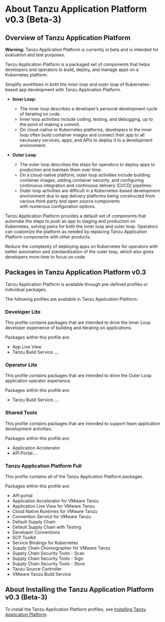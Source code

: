 # About Tanzu Application Platform v0.3 (Beta-3)

## <a id='overview'></a> Overview of Tanzu Application Platform

<p class="note warning">
<strong>Warning:</strong> Tanzu Application Platform is currently in 
    beta and is intended for evaluation and test purposes.
</p>

Tanzu Application Platform is a packaged set of components that helps developers and operators to 
build, deploy, and manage apps on a Kubernetes platform.

Simplify workflows in both the _inner loop_ and _outer loop_ of Kubernetes-based app development with 
Tanzu Application Platform.

* **Inner Loop**: 
    - The inner loop describes a developer’s personal development cycle of iterating on code. 
    - Inner loop activities include coding, testing, and debugging, up to the 
    point of making a commit.
    - On cloud-native or Kubernetes platforms, developers in the inner loop often 
    build container images and connect their app to all necessary services, apps, and 
    APIs to deploy it to a development environment.

* **Outer Loop**: 
    - The outer loop describes the steps for operators to deploy apps to production and maintain 
    them over time. 
    - On a cloud-native platform, outer loop activities include building container images, adding 
    container security, and configuring continuous integration and continuous delivery (CI/CD) 
    pipelines.
    - Outer loop activities are difficult in a Kubernetes-based development environment due to app 
    delivery platforms being constructed from various third-party and open source components  
    with numerous configuration options.

Tanzu Application Platform provides a default set of components that automate the steps to push an 
app to staging and production on Kubernetes, solving pains for both the inner loop and outer loop. 
Operators can customize the platform as needed by replacing Tanzu Application Platform 
components with other products.

Reduce the complexity of deploying apps on Kubernetes for operators with better automation and 
standardization of the outer loop, which also gives developers more time to focus on code.

## Packages in Tanzu Application Platform v0.3

Tanzu Application Platform is available through pre-defined profiles or individual packages.

The following profiles are available in Tanzu Application Platform:

### Developer Lite

This profile contains packages that are intended to drive the Inner Loop developer experience of building and 
iterating on applications. 

Packages within this profile are:

* App Live View
* Tanzu Build Service.....

### Operator Lite

This profile contains packages that are intended to drive the Outer Loop application operator experience.

Packages within this profile are:

* Tanzu Build Service.....

### Shared Tools

This profile contains packages that are intended to support team application development activities.

Packages within this profile are:

* Application Accelerator
* API Portal....

### Tanzu Application Platform Full

This profile contains all of the Tanzu Application Platform packages.

Packages within this profile are:

* API portal
* Application Accelerator for VMware Tanzu
* Application Live View for VMware Tanzu
* Cloud Native Runtimes for VMware Tanzu
* Convention Service for VMware Tanzu
* Default Supply Chain
* Default Supply Chain with Testing
* Developer Conventions 
* SCP Toolkit
* Service Bindings for Kubernetes
* Supply Chain Choreographer for VMware Tanzu
* Supply Chain Security Tools - Scan
* Supply Chain Security Tools - Sign
* Supply Chain Security Tools - Store
* Tanzu Source Controller
* VMware Tanzu Build Service

## <a id='install'></a> About Installing the Tanzu Application Platform v0.3 (Beta-3) 

To install the Tanzu Application Platform profiles, see [Installing Tanzu Application Platform](install-intro.md).
